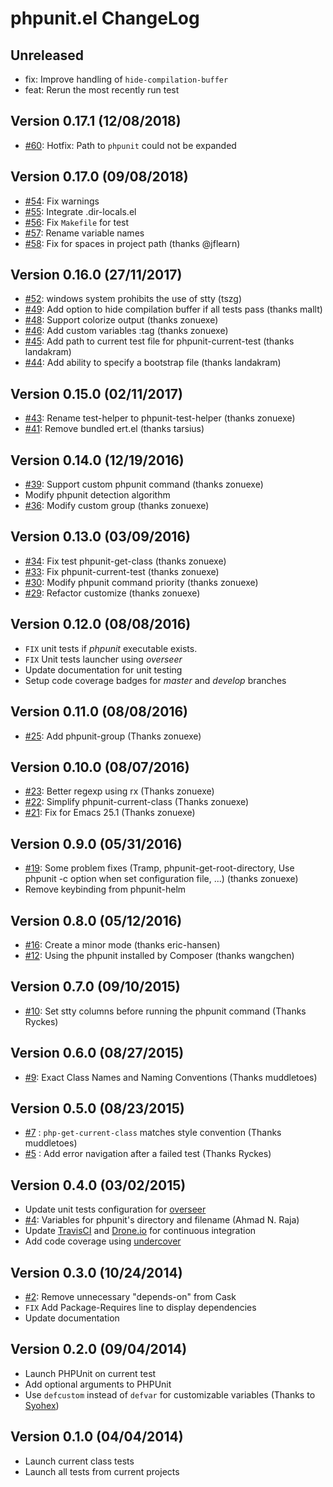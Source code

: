# phpunit.el ChangeLog

## Unreleased

- fix: Improve handling of `hide-compilation-buffer`
- feat: Rerun the most recently run test

## Version 0.17.1 (12/08/2018)

- [#60](https://github.com/nlamirault/phpunit.el/pull/60): Hotfix: Path to `phpunit` could not be expanded

## Version 0.17.0 (09/08/2018)

- [#54](https://github.com/nlamirault/phpunit.el/pull/54): Fix warnings
- [#55](https://github.com/nlamirault/phpunit.el/pull/55): Integrate .dir-locals.el
- [#56](https://github.com/nlamirault/phpunit.el/pull/56): Fix `Makefile` for test
- [#57](https://github.com/nlamirault/phpunit.el/pull/57): Rename variable names
- [#58](https://github.com/nlamirault/phpunit.el/pull/58): Fix for spaces in project path (thanks @jflearn)

## Version 0.16.0 (27/11/2017)

- [#52](https://github.com/nlamirault/phpunit.el/pull/52): windows system prohibits the use of stty (tszg)
- [#49](https://github.com/nlamirault/phpunit.el/pull/49): Add option to hide compilation buffer if all tests pass (thanks mallt)
- [#48](https://github.com/nlamirault/phpunit.el/pull/48): Support colorize output (thanks zonuexe)
- [#46](https://github.com/nlamirault/phpunit.el/pull/46): Add custom variables :tag (thanks zonuexe)
- [#45](https://github.com/nlamirault/phpunit.el/pull/45): Add path to current test file for phpunit-current-test (thanks landakram)
- [#44](https://github.com/nlamirault/phpunit.el/pull/44): Add ability to specify a bootstrap file (thanks landakram)

## Version 0.15.0 (02/11/2017)

- [#43](https://github.com/nlamirault/phpunit.el/pull/42): Rename test-helper to phpunit-test-helper (thanks zonuexe)
- [#41](https://github.com/nlamirault/phpunit.el/pull/41): Remove bundled ert.el (thanks tarsius)

## Version 0.14.0 (12/19/2016)

- [#39](https://github.com/nlamirault/phpunit.el/pull/39): Support custom phpunit command (thanks zonuexe)
- Modify phpunit detection algorithm
- [#36](https://github.com/nlamirault/phpunit.el/pull/36): Modify custom group (thanks zonuexe)

## Version 0.13.0 (03/09/2016)

- [#34](https://github.com/nlamirault/phpunit.el/pull/34): Fix test phpunit-get-class (thanks zonuexe)
- [#33](https://github.com/nlamirault/phpunit.el/pull/33): Fix phpunit-current-test (thanks zonuexe)
- [#30](https://github.com/nlamirault/phpunit.el/pull/30): Modify phpunit command priority (thanks zonuexe)
- [#29](https://github.com/nlamirault/phpunit.el/pull/29): Refactor customize (thanks zonuexe)

## Version 0.12.0 (08/08/2016)

- `FIX` unit tests if *phpunit* executable exists.
- `FIX` Unit tests launcher using *overseer*
- Update documentation for unit testing
- Setup code coverage badges for *master* and *develop* branches

## Version 0.11.0 (08/08/2016)

- [#25](https://github.com/nlamirault/phpunit.el/pull/25): Add phpunit-group (Thanks zonuexe)

## Version 0.10.0 (08/07/2016)

- [#23](https://github.com/nlamirault/phpunit.el/pull/23): Better regexp using rx (Thanks zonuexe)
- [#22](https://github.com/nlamirault/phpunit.el/pull/22): Simplify phpunit-current-class (Thanks zonuexe)
- [#21](https://github.com/nlamirault/phpunit.el/pull/21): Fix for Emacs 25.1 (Thanks zonuexe)

## Version 0.9.0 (05/31/2016)

- [#19](https://github.com/nlamirault/phpunit.el/pull/19): Some problem fixes (Tramp, phpunit-get-root-directory,
  Use phpunit -c option when set configuration file, ...) (thanks zonuexe)
- Remove keybinding from phpunit-helm

## Version 0.8.0 (05/12/2016)

- [#16](https://github.com/nlamirault/phpunit.el/pull/16): Create a minor mode (thanks eric-hansen)
- [#12](https://github.com/nlamirault/phpunit.el/pull/12): Using the phpunit installed by Composer (thanks wangchen)

## Version 0.7.0 (09/10/2015)

- [#10](https://github.com/nlamirault/phpunit.el/pull/10): Set stty columns before running the phpunit command (Thanks Ryckes)

## Version 0.6.0 (08/27/2015)

- [#9](https://github.com/nlamirault/phpunit.el/pull/9): Exact Class Names and Naming Conventions (Thanks muddletoes)

## Version 0.5.0 (08/23/2015)

- [#7](https://github.com/nlamirault/phpunit.el/pull/7) : `php-get-current-class` matches style convention (Thanks muddletoes)
- [#5](https://github.com/nlamirault/phpunit.el/pull/5) : Add error navigation after a failed test (Thanks Ryckes)

## Version 0.4.0 (03/02/2015)

- Update unit tests configuration for [overseer][]
- [#4](https://github.com/nlamirault/phpunit.el/pull/4): Variables for phpunit's directory and filename (Ahmad N. Raja)
- Update [TravisCI][] and [Drone.io][] for continuous integration
- Add code coverage using [undercover][]

## Version 0.3.0 (10/24/2014)

- [#2](https://github.com/nlamirault/phpunit.el/pull/2): Remove unnecessary "depends-on" from Cask
- `FIX` Add Package-Requires line to display dependencies
- Update documentation

## Version 0.2.0 (09/04/2014)

- Launch PHPUnit on current test
- Add optional arguments to PHPUnit
- Use `defcustom` instead of `defvar` for customizable variables
  (Thanks to [Syohex](https://github.com/syohex))


## Version 0.1.0 (04/04/2014)

- Launch current class tests
- Launch all tests from current projects


[TravisCI]: https://travis-ci.org/nlamirault/emacs-travis
[Drone.io]: https://drone.io/github.com/nlamirault/emacs-travis
[overseer]: https://github.com/tonini/overseer.el
[undercover]: https://github.com/sviridov/undercover.el

